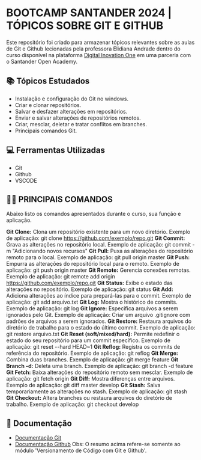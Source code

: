# BOOTCAMP SANTANDER 2024 | TÓPICOS SOBRE GIT E GITHUB
Este repositório foi criado para armazenar tópicos relevantes sobre as aulas de Git e Github lecionadas pela professora Elidiana Andrade dentro do curso disponível na plataforma [Digital Inovation One](https://www.dio.me/) em uma parceria com o Santander Open Academy.

 ## 📚 Tópicos Estudados
 - Instalação e configuração do Git no windows.
 - Criar e clonar repositórios.
 - Salvar e desfazer alterações em repositórios.
 - Enviar e salvar alterações de repositórios remotos.
 - Criar, mesclar, deletar e tratar conflitos em branches.
 - Principais comandos Git.

 ## 💻 Ferramentas Utilizadas
 - Git
 - Github
 - VSCODE

 ## 👩‍💻 PRINCIPAIS COMANDOS
 Abaixo listo os comandos apresentados durante o curso, sua função e aplicação.
 
**Git Clone:** Clona um repositório existente para um novo diretório.
Exemplo de aplicação: git clone https://github.com/exemplo/repo.git
**Git Commit:** Grava as alterações no repositório local.
Exemplo de aplicação: git commit -m "Adicionando novos recursos"
**Git Pull:** Puxa as alterações do repositório remoto para o local.
Exemplo de aplicação: git pull origin master
**Git Push:** Empurra as alterações do repositório local para o remoto.
Exemplo de aplicação: git push origin master
**Git Remote:** Gerencia conexões remotas.
Exemplo de aplicação: git remote add origin https://github.com/exemplo/repo.git
**Git Status:** Exibe o estado das alterações no repositório.
Exemplo de aplicação: git status
**Git Add:** Adiciona alterações ao índice para prepará-las para o commit.
Exemplo de aplicação: git add arquivo.txt
**Git Log:** Mostra o histórico de commits.
Exemplo de aplicação: git log
**Git Ignore:** Especifica arquivos a serem ignorados pelo Git.
Exemplo de aplicação: Criar um arquivo .gitignore com padrões de arquivos a serem ignorados.
**Git Restore:** Restaura arquivos do diretório de trabalho para o estado do último commit.
Exemplo de aplicação: git restore arquivo.txt
**Git Reset (soft/mixed/hard):** Permite redefinir o estado do seu repositório para um commit específico.
Exemplo de aplicação: git reset --hard HEAD~1
**Git Reflog:** Registra os commits de referência do repositório.
Exemplo de aplicação: git reflog
**Git Merge:** Combina duas branches.
Exemplo de aplicação: git merge feature
**Git Branch -d:** Deleta uma branch.
Exemplo de aplicação: git branch -d feature
**Git Fetch:** Baixa alterações do repositório remoto sem mesclar.
Exemplo de aplicação: git fetch origin
**Git Diff:** Mostra diferenças entre arquivos.
Exemplo de aplicação: git diff master develop
**Git Stash:** Salva temporariamente as alterações no stash.
Exemplo de aplicação: git stash
**Git Checkout:** Altera branches ou restaura arquivos do diretório de trabalho.
Exemplo de aplicação: git checkout develop
 
 ## 📖 Documentação
 - [Documentação Git](https://git-scm.com/doc)
 - [Documentação Github](https://docs.github.com/pt)
Obs: O resumo acima refere-se somente ao módulo 'Versionamento de Código com Git e Github'.
